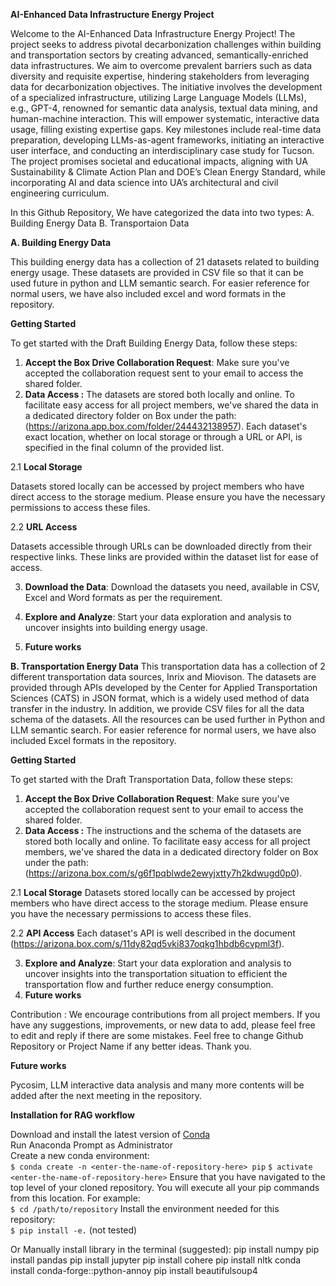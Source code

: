 **AI-Enhanced Data Infrastructure Energy Project**

Welcome to the  AI-Enhanced Data Infrastructure Energy Project! The project seeks to address pivotal decarbonization challenges within building and transportation sectors by creating advanced, semantically-enriched data infrastructures. We aim to overcome prevalent barriers such as data diversity and requisite expertise, hindering stakeholders from leveraging data for decarbonization objectives. The initiative involves the development of a specialized infrastructure, utilizing Large Language Models (LLMs), e.g., GPT-4, renowned for semantic data analysis, textual data mining, and human-machine interaction. This will empower systematic, interactive data usage, filling existing expertise gaps. Key milestones include real-time data preparation, developing LLMs-as-agent frameworks, initiating an interactive user interface, and conducting an interdisciplinary case study for Tucson. The project promises societal and educational impacts, aligning with UA Sustainability & Climate Action Plan and DOE’s Clean Energy Standard, while incorporating AI and data science into UA’s architectural and civil engineering curriculum.

In this Github Repository, We have categorized the data into two types:
A. Building Energy Data
B. Transportaion Data

**A. Building Energy Data**

This building energy data has a collection of 21 datasets related to building energy usage. These datasets are provided in CSV file so that it can be used future in python and LLM semantic search. For easier reference for normal users, we have also included excel and word formats in the repository.

**Getting Started**

To get started with the Draft Building Energy Data, follow these steps:

1. **Accept the Box Drive Collaboration Request**: Make sure you've accepted the collaboration request sent to your email to access the shared folder.
2. **Data Access :**
The datasets are stored both locally and online. To facilitate easy access for all project members, we've shared the data in a dedicated directory folder on Box under the path: (https://arizona.app.box.com/folder/244432138957). Each dataset's exact location, whether on local storage or through a URL or API, is specified in the final column of the provided list.

2.1 **Local Storage**

Datasets stored locally can be accessed by project members who have direct access to the storage medium. Please ensure you have the necessary permissions to access these files.

2.2 **URL Access**

Datasets accessible through URLs can be downloaded directly from their respective links. These links are provided within the dataset list for ease of access.

3. **Download the Data**: Download the datasets you need, available in CSV, Excel and Word formats as per the requirement.


4.  **Explore and Analyze**: Start your data exploration and analysis to uncover insights into building energy usage.

5. **Future works**



**B. Transportation Energy Data**
This transportation data has a collection of 2 different transportation data sources, Inrix and Miovison. The datasets are provided through APIs developed by the Center for Applied Transportation Sciences (CATS) in JSON format, which is a widely used method of data transfer in the industry. In addition, we provide CSV files for all the data schema of the datasets. All the resources can be used further in Python and LLM semantic search. For easier reference for normal users, we have also included Excel formats in the repository.

**Getting Started**

To get started with the Draft Transportation Data, follow these steps:

1. **Accept the Box Drive Collaboration Request**: Make sure you've accepted the collaboration request sent to your email to access the shared folder.
2. **Data Access :**
The instructions and the schema of the datasets are stored both locally and online. To facilitate easy access for all project members, we've shared the data in a dedicated directory folder on Box under the path: (https://arizona.box.com/s/g6f1pqblwde2ewyjxtty7h2kdwugd0p0).

2.1 **Local Storage**
Datasets stored locally can be accessed by project members who have direct access to the storage medium. Please ensure you have the necessary permissions to access these files.

2.2 **API Access**
Each dataset's API is well described in the document (https://arizona.box.com/s/11dy82qd5vki837oqkg1hbdb6cvpml3f).

3.  **Explore and Analyze**: Start your data exploration and analysis to uncover insights into the transportation situation to efficient the transportation flow and further reduce energy consumption.
4. **Future works**




Contribution : We encourage contributions from all project members. If you have any suggestions, improvements, or new data to add, please feel free to edit and reply if there are some mistakes. Feel free to change Github Repository or Project Name if any better ideas.
Thank you.






**Future works**

Pycosim, LLM interactive data analysis and many more contents will be added after the next meeting  in the repository.





**Installation for RAG workflow**

Download and install the latest version of [Conda](https://www.anaconda.com/products/distribution)\
Run Anaconda Prompt as Administrator\
Create a new conda environment:\
`$ conda create -n <enter-the-name-of-repository-here> pip`
`$ activate <enter-the-name-of-repository-here>`
Ensure that you have navigated to the top level of your cloned repository. You will execute all your pip commands from this location. For example:\
`$ cd /path/to/repository`
Install the environment needed for this repository:\
`$ pip install -e.` (not tested)

Or Manually install library in the terminal (suggested):
pip install numpy
pip install pandas
pip install jupyter
pip install cohere
pip install nltk
conda install conda-forge::python-annoy
pip install beautifulsoup4
